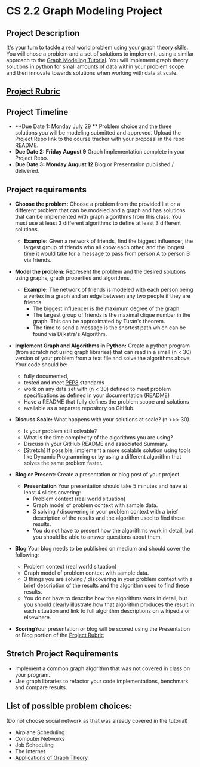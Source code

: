 # CS 2.2 Graph Modeling Project

## Project Description
It's your turn to tackle a real world problem using your graph theory skills.  You will chose a problem and a set of solutions to implement, using a similar approach to the [Graph Modeling Tutorial]().  You will implement graph theory solutions in python for small amounts of data within your problem scope and then innovate towards solutions when working with data at scale. 

## [Project Rubric](https://docs.google.com/document/d/1hq2D0HFCVIqkEI0HvE3SxCUlhNkSdG1Xoe62b3g9wp4/edit?usp=sharing)

## Project Timeline
- **Due Date 1: Monday July 29 ** Problem choice and the three solutions you will be modeling submitted and approved.  Upload the Project Repo link to the course tracker with your proposal in the repo README.  
- **Due Date 2: Friday August 9** Graph Implementation complete in your Project Repo.  
- **Due Date 3: Monday August 12** Blog or Presentation published / delivered.


## Project requirements

- **Choose the problem:** Choose a problem from the provided list or a different problem that can be modeled and a graph and has solutions that can be implemented with graph algorithms from this class. You must use at least 3 different algorithms to define at least 3 different solutions.
    - **Example:** Given a network of friends, find the biggest influencer, the largest group of friends who all know each other, and the longest time it would take for a message to pass from person A to person B via friends.


- **Model the problem:** Represent the problem and the desired solutions using graphs, graph properties and algorithms.
    - **Example:** The network of friends is modeled with each person being a vertex in a graph and an edge between any two people if they are friends.  
        - The biggest influencer is the maximum degree of the graph.
        - The largest group of friends is the maximal clique number in the graph.  This can be approximated by Turán's theorem.
        - The time to send a message is the shortest path which can be found via Dijkstra's Algorithm.


- **Implement Graph and Algorithms in Python:** Create a python program (from scratch not using graph libraries) that can read in a small (n < 30) version of your problem from a text file and solve the algorithms above. Your code should be:
  - fully documented,
  - tested and meet [PEP8](https://realpython.com/python-pep8/) standards
  - work on any data set with (n < 30) defined to meet problem specifications as defined in your documentation (README)
  - Have a README that fully defines the problem scope and solutions
  - available as a separate repository on GitHub.
- **Discuss Scale:** What happens with your solutions at scale? (n >>> 30).  
  - Is your problem still solvable?
  - What is the time complexity of the algorithms you are using?
  - Discuss in your GitHub README and associated Summary.  
  - [Stretch] If possible, implement a more scalable solution using tools like Dynamic Programming or by using a different algorithm that solves the same problem faster.   
- **Blog or Present:** Create a presentation or blog post of your project.
  - **Presentation** Your presentation should take 5 minutes and have at least 4 slides covering:
    - Problem context (real world situation)
    - Graph model of problem context with sample data.
    - 3 solving / discovering in your problem context with a brief description of the results and the algorithm used to find these results.  
    - You do not have to present how the algorithms work in detail, but you should be able to answer questions about them.
 - **Blog** Your blog needs to be published on medium and should cover the following:
    - Problem context (real world situation)
    - Graph model of problem context with sample data.
    - 3 things you are solving / discovering in your problem context with a brief description of the results and the algorithm used to find these results.  
    - You do not have to describe how the algorithms work in detail, but you should clearly illustrate how that algorithm produces the result in each situation and link to full algorithm descriptions on wikipedia or elsewhere. 
 - **Scoring**Your presentation or blog will be scored using the Presentation or Blog portion of the [Project Rubric](https://docs.google.com/document/d/1hq2D0HFCVIqkEI0HvE3SxCUlhNkSdG1Xoe62b3g9wp4/edit?usp=sharing) 


## Stretch Project Requirements
- Implement a common graph algorithm that was not covered in class on your program.
- Use graph libraries to refactor your code implementations, benchmark and compare results.

## List of possible problem choices:  
(Do not choose social network as that was already covered in the tutorial)
- Airplane Scheduling
- Computer Networks
- Job Scheduling
- The Internet
- [Applications of Graph Theory](https://en.wikipedia.org/wiki/Graph_theory#Applications)
